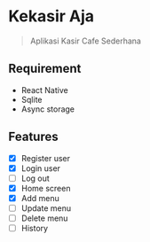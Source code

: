 # Kekasir Aja
> Aplikasi Kasir Cafe Sederhana

## Requirement
- React Native
- Sqlite
- Async storage

## Features
- [x] Register user
- [x] Login user
- [ ] Log out
- [x] Home screen
- [x] Add menu
- [ ] Update menu
- [ ] Delete menu
- [ ] History
